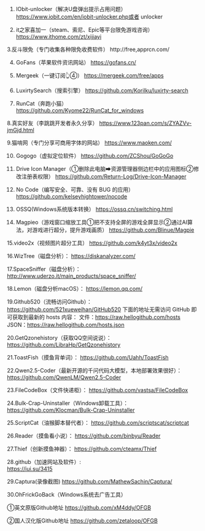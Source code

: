 1. lObit-unlocker（解决U盘弹出提示占用问题）https://www.iobit.com/en/iobit-unlocker.php或者
unlocker

2. it之家喜加一（steam、索尼、Epic等平台限免游戏咨询）
https://www.ithome.com/zt/xijiayi                       
                                                      
3.反斗限免（专门收集各种限免收费软件）
http://free,apprcn.com/

4. GoFans（苹果软件资讯网站）
https://gofans.cn/

5. Mergeek（一键订阅👆④）
https://mergeek.com/free/apps

6. LuxirtySearch（搜索引擎）
https://github.com/Korilku/luxirty-search
                                                    
7. RunCat（奔跑小猫）                                 
https://github.com/Kyome22/RunCat_for_windows
                                                        
8.真实好友（李跳跳开发者永久分享）
https://www.123pan.com/s/ZYAZVv-jmGjd.html

9.猫啃网（专门分享可商用字体的网站）
https://www.maoken.com/

10. Gogogo（虚拟定位软件）
https://github.com/ZCShou/GoGoGo

11. Drive Icon Manager（①删除此电脑➡资源管理器侧边栏中的应用图标②修改注册表权限）
https://github.com/Return-Log/Drive-Icon-Manager

12. No Code（编写安全、可靠、没有 BUG 的应用）
https://github.com/kelseyhightower/nocode

13. OSSQ(Windows系统版本转换）
https://ossq.cn/switching.html
                                                       
14. Magpieo（游戏窗口缩放工具①把不支持全屏的游戏全屏显示②通过AI算法，对游戏进行超分，提升游戏画质）
https://github.com/Blinue/Magpie
                                                    
15.video2x（视频图片超分工具）
https://github.com/k4yt3x/video2x

16.WizTree（磁盘分析）： 
https://diskanalyzer.com/

17.SpaceSniffer（磁盘分析）： http://www.uderzo.it/main_products/space_sniffer/

18.Lemon（磁盘分析macOS）：
https://lemon.qq.com/

19.Github520（流畅访问Github）： https://github.com/521xueweihan/GitHub520
下面的地址无需访问 GitHub 即可获取到最新的
hosts 内容： 文件：https://raw.hellogithub.com/hosts 
JSON：https://raw.hellogithub.com/hosts.json

20.GetQzonehistory（获取QQ空间说说）： https://github.com/LibraHp/GetQzonehistory

21.ToastFish（摸鱼背单词）： https://github.com/Uahh/ToastFish

22.Qwen2.5-Coder（最新开源的千问代码大模型，本地部署效果很好）： https://github.com/QwenLM/Qwen2.5-Coder

23.FileCodeBox（文件快递柜）： https://github.com/vastsa/FileCodeBox

24.Bulk-Crap-Uninstaller（Windows卸载工具）： https://github.com/Klocman/Bulk-Crap-Uninstaller

25.ScriptCat（油猴脚本替代者）： https://github.com/scriptscat/scriptcat

26.Reader（摸鱼看小说）： 
https://github.com/binbyu/Reader

27.Thief（创新摸鱼神器）： 
https://github.com/cteamx/Thief

28.github（加速网站及软件）:                            
https://iui.su/3415

29.Captura(录像截图)
https://github.com/MathewSachin/Captura/

30.OhFrickGoBack（Windows系统去广告工具）       

①英文原版Github地址
https://github.com/xM4ddy/OFGB       

②国人汉化版Github地址 
https://github.com/zetaloop/OFGB






















